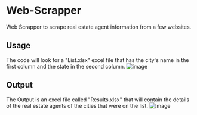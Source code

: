 # Web-Scrapper
Web Scrapper to scrape real estate agent information from a few websites.

## Usage
The code will look for a "List.xlsx" excel file that has the city's name in the first column and the state in the second column.
![image](https://github.com/donmarx/Web-Scrapper/assets/84718261/2687b6a3-45b8-4069-b073-daa09405b612)

## Output
The Output is an excel file called "Results.xlsx" that will contain the details of the real estate agents of the cities that were on the list.
![image](https://github.com/donmarx/Web-Scrapper/assets/84718261/92bfbffc-c8ac-4045-acad-1e2a4481091a)
